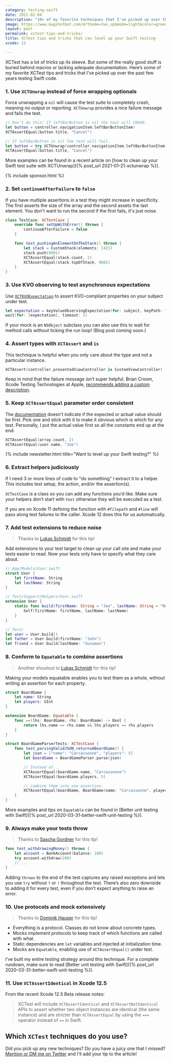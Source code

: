 ```yaml
---
category: testing-swift
date: 2021-02-04
description: "10+ of my favorite techniques that I've picked up over the past few years of testing Swift code."
image: https://www.mugshotbot.com/m?theme=two_up&mode=light&color=green&pattern=diagonal_lines&image=7c182203&url=https://masilotti.com/xctest-tips-and-tricks/
layout: post
permalink: xctest-tips-and-tricks/
title: XCTest tips and tricks that can level up your Swift testing
xcode: 12

---
```


XCTest has a lot of tricks up its sleeve. But some of the really good stuff is buried behind macros or lacking adequate documentation. Here’s some of my favorite XCTest tips and tricks that I’ve picked up over the past few years testing Swift code.

### 1. Use `XCTUnwrap` instead of force wrapping optionals

Force unwrapping a `nil` will cause the test suite to completely crash, meaning no output or reporting. `XCTUnwrap` provides a nice failure message and fails the test.

```swift
// Don't do this! If leftBarButton is nil the test will CRASH.
let button = controller.navigationItem.leftBarButtonItem!
XCTAssertEqual(button.title, "Cancel")
```

```swift
// If leftBarButton is nil the test will fail.
let button = try XCTUnwrap(controller.navigationItem.leftBarButtonItem)
XCTAssertEqual(button.title, "Cancel")
```

More examples can be found in a recent article on [how to clean up your Swift test suite with XCTUnwrap]({% post_url 2021-01-21-xctunwrap %}).

{% include sponsor.html %}

### 2. Set `continueAfterFailure` to `false`

If you have multiple assertions in a test they might increase in specificity. The first asserts the size of the array and the second assets the last element. You don't want to run the second if the first fails, it's just noise.

```swift
class TestCase: XCTestCase {
    override func setUpWithError() throws {
        continueAfterFailure = false
    }

    func test_pushingAnElementOnTheStack() throws {
        let stack = CustomStack(elements: [42])
        stack.push(9001)
        XCTAssertEqual(stack.count, 2)
        XCTAssertEqual(stack.topOfStack, 9001)
    }
}
```

### 3. Use KVO observing to test asynchronous expectations

Use [`XCTKVOExpectation`](https://developer.apple.com/documentation/xctest/xctkvoexpectation) to assert KVO-compliant properties on your subject under test.

```swift
let expectation = keyValueObservingExpectation(for: subject, keyPath: "property", expectedValue: value)
wait(for: [expectation], timeout: 1)
```

If your mock is an `NSObject` subclass you can also use this to wait for method calls without ticking the run loop! (Blog post coming soon.)

### 4. Assert types with `XCTAssert` and `is`

This technique is helpful when you only care about the type and not a particular instance.

```swift
XCTAssert(controller.presentedViewController is CustomViewController)
```

Keep in mind that the failure message isn’t super helpful. Brian Croom, Xcode Testing Technologies at Apple, [recommends adding a custom description](https://twitter.com/aikoniv/status/1356776234923954177?s=20).

### 5. Keep `XCTAssertEqual` parameter order consistent

The [documentation](https://developer.apple.com/documentation/xctest/xctassertequal) doesn't indicate if the expected or actual value should be first. Pick one and stick with it to make it obvious which is which for any test. Personally, I put the actual value first so all the constants end up at the end.

```swift
XCTAssertEqual(array.count, 2)
XCTAssertEqual(user.name, "Joe")
```

<div class="pb-16">
  {% include newsletter.html title="Want to level up your Swift testing?" %}
</div>

### 6. Extract helpers judiciously

If I need 3 or more lines of code to "do something" I extract it to a helper. This includes test setup, the action, and/or the assertion(s). 

`XCTestCase` is a class so you can add any functions you’d like. Make sure your helpers don’t start with `test` otherwise they will be executed as a test.

If you are on Xcode 11 defining the function with `#filepath` and `#line` will pass along test failures to the caller. Xcode 12 does this for us automatically.

### 7. Add test extensions to reduce noise

> Thanks to [Lukas Schmidt](https://twitter.com/lightsprint09) for this tip!

Add extensions to your test target to clean up your call site and make your tests easier to read. Now your tests only have to specify what they care about.

```swift
// App/Models/User.swift
struct User {
    let firstName: String
    let lastName: String
}

// Test/Support/Helpers/User.swift
extension User {
    static func build(firstName: String = "Joe", lastName: String = "Masilotti") -> Self {
        Self(firstName: firstName, lastName: lastName)
    }
}

// Test/
let user = User.build()
let father = User.build(firstName: "John")
let friend = User.build(lastName: "Sussman")
```

### 8. Conform to `Equatable` to combine assertions

> Another shoutout to [Lukas Schmidt](https://twitter.com/lightsprint09) for this tip!

Making your models equatable enables you to test them as a whole, without writing an assertion for each property.

```swift
struct BoardGame {
    let name: String
    let players: UInt
}

extension BoardGame: Equatable {
    func ==(lhs: BoardGame, rhs: BoardGame) -> Bool {
        return lhs.name == rhs.name && lhs.players == rhs.players
    }
}

struct BoardGameParserTests: XCTestCase {
    func test_parsingValidJSON_returnsABoardGame() {
        let json = ["name": "Carcassonne", "players": 5]
        let boardGame = BoardGameParser.parse(json)

        // Instead of...
        XCTAssertEqual(boardGame.name, "Carcassonne")
        XCTAssertEqual(boardGame.players, 5)

        // combine them into one assertion.
        XCTAssertEqual(boardGame, BoardGame(name: "Carcassonne", players: 5))
    }
}
```

More examples and tips on `Equatable` can be found in [Better unit testing with Swift]({% post_url 2020-03-31-better-swift-unit-testing %}).

### 9. Always make your tests throw

> Thanks to [Sascha Gordner](https://twitter.com/forceunwrap) for this tip!

```swift
func test_withdrawingMoney() throws {
    let account = BankAccount(balance: 100)
    try account.withdraw(200)
    // ...
}
```

Adding `throws` to the end of the test captures any raised exceptions and lets you use `try` without `?` or `!` throughout the test. There’s also zero downside to adding it for every test, even if you don’t expect anything to raise an error.

### 10. Use protocols and mock extensively

> Thanks to  [Dominik Hauser](https://twitter.com/dasdom)  for this tip!

* Everything is a protocol. Classes do not know about concrete types.
* Mocks implement protocols to keep track of which functions are called with what.
* Static dependencies are `let` variables and injected at initialization time.
* Mocks are `Equatable`, enabling use of `XCTAssertEqual()` under test.

I’ve built my entire testing strategy around this technique.  For a complete rundown, make sure to read [Better unit testing with Swift]({% post_url 2020-03-31-better-swift-unit-testing %}).

### 11. Use `XCTAssertIdentical` in Xcode 12.5

From the recent Xcode 12.5 Beta release notes:

> XCTest will include `XCTAssertIdentical` and `XCTAssertNotIdentical` APIs to assert whether two object instances are identical (the same instance) and are stricter than `XCTAssertEqual` by using the `===` operator instead of `==` in Swift.

## Which `XCTest` techniques do you use?

Did you pick up any new techniques? Do you have a juicy one that I missed? [Mention or DM me on Twitter](https://twitter.com/joemasilotti) and I'll add your tip to the article!
